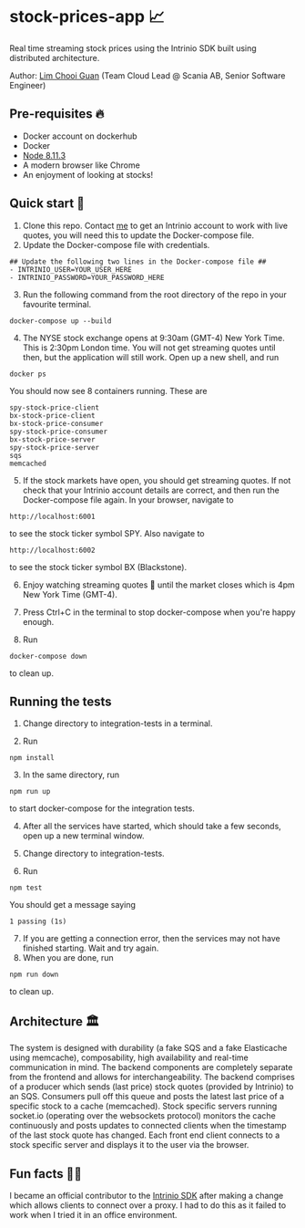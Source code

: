 # stock-prices-app 📈
Real time streaming stock prices using the Intrinio SDK built using distributed architecture.

Author: [Lim Chooi Guan](https://www.linkedin.com/in/cgl88/) (Team Cloud Lead @ Scania AB, Senior Software Engineer)

## Pre-requisites 🔥
* Docker account on dockerhub  
* Docker  
* [Node 8.11.3](https://nodejs.org/en/download/)
* A modern browser like Chrome
* An enjoyment of looking at stocks!

## Quick start 🍕
1. Clone this repo.  Contact [me](https://www.linkedin.com/in/cgl88/) to get an Intrinio account to work with live quotes, you will need this to update the Docker-compose file.
2. Update the Docker-compose file with credentials.
```
## Update the following two lines in the Docker-compose file ##
- INTRINIO_USER=YOUR_USER_HERE
- INTRINIO_PASSWORD=YOUR_PASSWORD_HERE
```
3. Run the following command from the root directory of the repo in your favourite terminal.
```
docker-compose up --build
```
4. The NYSE stock exchange opens at 9:30am (GMT-4) New York Time.  This is 2:30pm London time.  You will not get streaming quotes until then, but the application will still work.  Open up a new shell, and run
```
docker ps
```
You should now see 8 containers running.  These are
```
spy-stock-price-client
bx-stock-price-client
bx-stock-price-consumer
spy-stock-price-consumer
bx-stock-price-server
spy-stock-price-server
sqs
memcached
```
5. If the stock markets have open, you should get streaming quotes.  If not check that your Intrinio account details are correct, and then run the Docker-compose file again.  In your browser, navigate to
```
http://localhost:6001
```
to see the stock ticker symbol SPY.  Also navigate to
```
http://localhost:6002
```
to see the stock ticker symbol BX (Blackstone).

6. Enjoy watching streaming quotes 🎉 until the market closes which is 4pm New York Time (GMT-4).

7. Press Ctrl+C in the terminal to stop docker-compose when you're happy enough.

8. Run
```
docker-compose down
```
to clean up.

## Running the tests
1. Change directory to integration-tests in a terminal.

2. Run
```
npm install
```

3. In the same directory, run
```
npm run up
```
to start docker-compose for the integration tests.

4. After all the services have started, which should take a few seconds, open up a new terminal window.

5. Change directory to integration-tests.

6. Run
```
npm test
```
You should get a message saying
```
1 passing (1s)
```
7. If you are getting a connection error, then the services may not have finished starting.  Wait and try again.
8. When you are done, run
```
npm run down
```
to clean up.

## Architecture 🏛
The system is designed with durability (a fake SQS and a fake Elasticache using memcache), composability, high availability and real-time communication in mind.  The backend components are completely separate from the frontend and allows for interchangeability.
The backend comprises of a producer which sends (last price) stock quotes (provided by Intrinio) to an SQS.  Consumers pull off this queue and posts the latest last price of a specific stock to a cache (memcached).  Stock specific servers running socket.io (operating over the websockets protocol) monitors the cache continuously and posts updates to connected clients when the timestamp of the last stock quote has changed.  Each front end client connects to a stock specific server and displays it to the user via the browser.

## Fun facts 🍄🤪
I became an official contributor to the [Intrinio SDK](https://github.com/intrinio/intrinio-realtime-node-sdk/graphs/contributors) after making a change which allows clients to connect over a proxy.  I had to do this as it failed to work when I tried it in an office environment.
